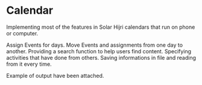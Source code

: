 # Calendar

Implementing most of the features in Solar Hijri calendars that run on phone or computer.

Assign Events for days.
Move Events and assignments from one day to another.
Providing a search function to help users find content.
Specifying activities that have done from others.
Saving informations in file and reading from it every time.

Example of output have been attached.



